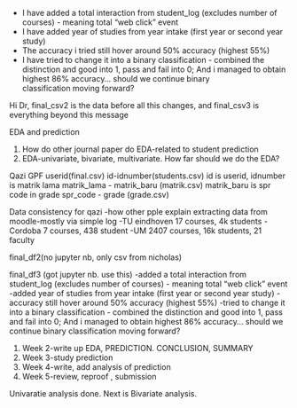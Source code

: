 - I have added a total interaction from student_log (excludes number of courses) - meaning total “web click” event
- ⁠I have added year of studies from year intake (first year or second year study)
- ⁠The accuracy i tried still hover around 50% accuracy (highest 55%)
- ⁠I have tried to change it into a binary classification - combined the distinction and good into 1, pass and fail into 0; And i managed to obtain highest 86% accuracy… should we continue binary classification moving forward?


Hi Dr, final_csv2 is the data before all this changes, and final_csv3 is everything beyond this message

EDA and prediction 

1. How do other journal paper do EDA-related to student prediction
2. EDA-univariate, bivariate, multivariate. How far should we do the EDA?

Qazi GPF
userid(final.csv)
id-idnumber(students.csv) id is userid, idnumber is matrik lama
matrik_lama - matrik_baru (matrik.csv) matrik_baru is spr code in grade
spr_code -  grade (grade.csv) 


Data consistency for qazi
	-how other pple explain extracting data from moodle-mostly via simple log 
	-TU eindhoven 17 courses, 4k students
	-Cordoba 7 courses, 438 student
	-UM 2407 courses, 16k students, 21 faculty



final_df2(no jupyter nb, only csv from nicholas)


final_df3 (got jupyter nb. use this)
	-added a total interaction from student_log (excludes number of courses) - meaning 	total “web click” event
	-added year of studies from year intake (first year or second year study)
	-accuracy still hover around 50% accuracy (highest 55%)
	-tried to change it into a binary classification - combined the distinction and 	good into 1, pass and fail into 0; And i managed to obtain highest 86% accuracy… 	should we continue binary classification moving forward?


1. Week 2-write up EDA, PREDICTION. CONCLUSION, SUMMARY
2. Week 3-study prediction
3. Week 4-write, add analysis of prediction
4. Week 5-review, reproof , submission
 
Univaratie analysis done. Next is Bivariate analysis.
